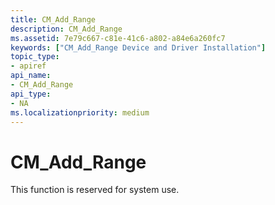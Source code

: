 ```yaml
---
title: CM_Add_Range
description: CM_Add_Range
ms.assetid: 7e79c667-c81e-41c6-a802-a84e6a260fc7
keywords: ["CM_Add_Range Device and Driver Installation"]
topic_type:
- apiref
api_name:
- CM_Add_Range
api_type:
- NA
ms.localizationpriority: medium
---
```


# CM_Add_Range

This function is reserved for system use.
